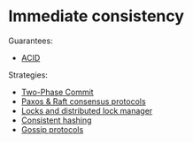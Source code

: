 # Immediate consistency

Guarantees:
- [ACID](./distributed-system/consistency-models/immediate-consistency/acid.md)

Strategies:
- [Two-Phase Commit]()
- [Paxos & Raft consensus protocols]()
- [Locks and distributed lock manager]()
- [Consistent hashing]()
- [Gossip protocols]()
